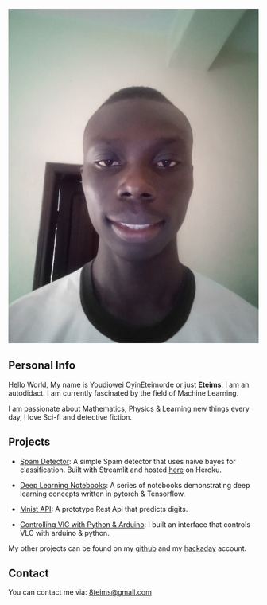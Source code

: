 ![alt text](https://github.com/EteimZ/EteimZ.github.io/blob/master/img/Profile.jpg)

## Personal Info

Hello World, My name is Youdiowei OyinEteimorde or just **Eteims**, I am an autodidact. I am currently fascinated by the field of Machine Learning.

I am passionate about Mathematics, Physics & Learning new things every day, I love Sci-fi and detective fiction.

## Projects

* [Spam Detector](https://github.com/EteimZ/Streamlit_Spam_Detector): A simple Spam detector that uses naive bayes for classification.
  Built with Streamlit and hosted [here](https://streamlit-spam.herokuapp.com/) on Heroku.

* [Deep Learning Notebooks](https://github.com/EteimZ/Deep_Learning-Notebooks): A series of notebooks demonstrating deep learning concepts written in pytorch & Tensorflow.

* [Mnist API](https://github.com/EteimZ/keras-flask_deploy): A prototype Rest Api that predicts digits. 

* [Controlling VlC with Python & Arduino](https://hackaday.io/project/162532-controlling-vlc-with-arduino): I built an interface that controls VLC with arduino & python.

My other projects can be found on my [github](https://github.com/EteimZ) and my [hackaday](https://hackaday.io/Eteims) account.

## Contact

You can contact me via: 8teims@gmail.com
